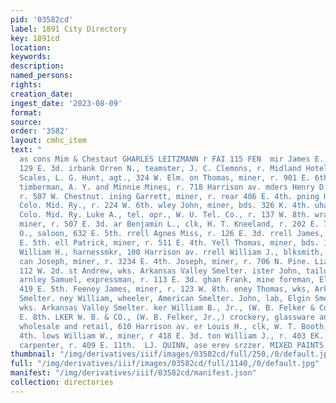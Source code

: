 ```yaml
---
pid: '03582cd'
label: 1891 City Directory
key: 1891cd
location: 
keywords: 
description: 
named_persons: 
rights: 
creation_date: 
ingest_date: '2023-08-09'
format: 
source: 
order: '3582'
layout: cmhc_item
text: "                                                                                            Pier
  as cons Mim & Chestaut GHARLES LEITZMANN r FAI 115 FEN  mir James E., miner, r.
  129 E. 3d. irbank Orren N., teamster, J. C. Clemons, r. Midland Hotel. banks Standard
  Scales, L. G. Hunt, agt., 324 W. Elm. on Thomas, miner, r. 901 E. 6th. ancher Bicknell,
  timberman, A. Y. and Minnie Mines, r. 718 Harrison av. mders Henry D., smelter,
  r. 507 W. Chestnut. ining Garrett, miner, r. rear 406 E. 4th. pning Harry, fireman,
  Colo. Mid. Ry., r. 224 W. 6th. wley John, miner, bds. 326 K. 4th. uhar D. B., engineer,
  Colo. Mid. Ry. Luke A., tel. opr., W. U. Tel. Co., r. 137 W. 8th. wran Richard,
  miner, r. 507 E. 3d. ar Benjamin L., clk, H. T. Kneeland, r. 202 E. 7th. grar Michael
  O., saloon, 632 E. 5th. rrell Agnes Miss, r. 126 E. 3d. rrell James, miner, r. 829
  E. 5th. ell Patrick, miner, r. 511 E. 4th. Yell Thomas, miner, bds. 139 E. 3d. ell
  William H., harnessmkr, 100 Harrison av. rrell William J., blksmith, r. 515 E. 4th.
  can Joseph, miner, r. 3234 E. 4th. Joseph, miner, r. 706 N. Pine. Lizzie Mrs., r.
  112 W. 2d. st Andrew, wks. Arkansas Valley Smelter. ister John, tailor, 140 E. 3d.
  arnley Samuel, expressman, r. 113 E. 3d. ghan Frank, mine foreman, Elk Mine, r.
  419 E. 5th. Feeney James, miner, r. 123 W. 8th. eney Thomas, wks, Arkansas Valley
  Smelter. ney William, wheeler, American Smelter. John, lab, Elgin Smelter. iz Patrick,
  wks. Arkansas Valley Smelter. ker William B., Jr., (W. B. Felker & Co.,) r. 138
  E. 8th. LKER W. B. & CO., (W. B. Felker, Jr.,) crockery, glassware and silverware,
  wholesale and retail, 610 Harrison av. er Louis H., clk, W. T. Booth, r. 115 E.
  4th. lows William W., miner, r 418 E. 3d. ton William J., r. 403 EK. 11th. no Levi,
  carpenter, r. 409 E. 11th.  LJ. QUINN, ase erev srzzer. MIXED PAINTS "
thumbnail: "/img/derivatives/iiif/images/03582cd/full/250,/0/default.jpg"
full: "/img/derivatives/iiif/images/03582cd/full/1140,/0/default.jpg"
manifest: "/img/derivatives/iiif/03582cd/manifest.json"
collection: directories
---
```

